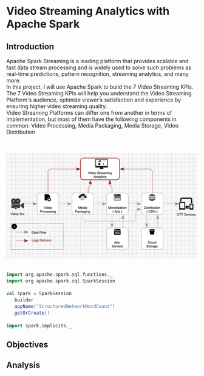 # Video Streaming Analytics with Apache Spark


## Introduction

Apache Spark Streaming is a leading platform that provides scalable and fast data stream processing and is widely used to solve such problems as real-time predictions, pattern recognition, streaming analytics, and many more.  
In this project, I will use Apache Spark to build the 7 Video Streaming KPIs. The 7 Video Streaming KPIs will help you understand the Video Streaming Platform's audience, optimize viewer’s satisfaction and experience by ensuring higher video streaming quality.  
Video Streaming Platforms can differ one from another in terms of implementation, but most of them have the following components in common: Video Processing, Media Packaging, Media Storage, Video Distribution

<br/><br/>
![alt text](https://github.com/dimastatz/video-streaming-analytics/blob/main/docs/chart-video-streaming.png)
<br/><br/>

```scala
import org.apache.spark.sql.functions._
import org.apache.spark.sql.SparkSession

val spark = SparkSession
  .builder
  .appName("StructuredNetworkWordCount")
  .getOrCreate()
  
import spark.implicits._
```


## Objectives

## 


## Analysis
